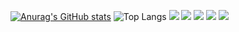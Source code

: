 [![Anurag's GitHub stats](https://github-readme-stats.vercel.app/api?username=tsumuzh)](https://github.com/anuraghazra/github-readme-stats)
![Top Langs](https://github-readme-stats.vercel.app/api/top-langs/?username=tsumuzh&layout=compact)
![](https://github-profile-summary-cards.vercel.app/api/cards/profile-details?username=tsumuzh&theme=default)
![](https://github-profile-summary-cards.vercel.app/api/cards/repos-per-language?username=tsumuzh&theme=default)
![](https://github-profile-summary-cards.vercel.app/api/cards/most-commit-language?username=tsumuzh&theme=default)
![](https://github-profile-summary-cards.vercel.app/api/cards/stats?username=tsumuzh&theme=default)
![](https://github-profile-summary-cards.vercel.app/api/cards/productive-time?username=tsumuzh&theme=default)

<!--
**tsumuzh/tsumuzh** is a ✨ _special_ ✨ repository because its `README.md` (this file) appears on your GitHub profile.

Here are some ideas to get you started:

- 🔭 I’m currently working on ...
- 🌱 I’m currently learning ...
- 👯 I’m looking to collaborate on ...
- 🤔 I’m looking for help with ...
- 💬 Ask me about ...
- 📫 How to reach me: ...
- 😄 Pronouns: ...
- ⚡ Fun fact: ...
-->
